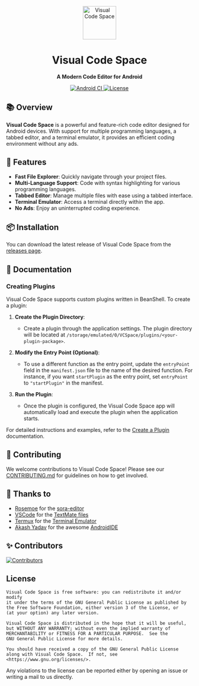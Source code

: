<div align="center">
  <img src="./images/ic_launcher.png" alt="Visual Code Space" width="90" height="90"/>
</div>

<h1 align="center"><b>Visual Code Space</b></h1>
<p align="center"><b>A Modern Code Editor for Android</b></p>

<div style="text-align: center;">
  <a href="https://github.com/Visual-Code-Space/Visual-Code-Space/actions/workflows/androidci.yml">
    <img src="https://img.shields.io/github/actions/workflow/status/Visual-Code-Space/Visual-Code-Space/androidci.yml?branch=main" alt="Android CI">
  </a>
  <a href="https://opensource.org/licenses/GPL-3.0">
    <img src="https://img.shields.io/badge/License-GPLv3-blue.svg" alt="License">
  </a>
</div>

## 📚 Overview

**Visual Code Space** is a powerful and feature-rich code editor designed for Android devices. With support for multiple programming languages, a tabbed editor, and a terminal emulator, it provides an efficient coding environment without any ads.

## 🚀 Features

- **Fast File Explorer**: Quickly navigate through your project files.
- **Multi-Language Support**: Code with syntax highlighting for various programming languages.
- **Tabbed Editor**: Manage multiple files with ease using a tabbed interface.
- **Terminal Emulator**: Access a terminal directly within the app.
- **No Ads**: Enjoy an uninterrupted coding experience.

## 📦 Installation

You can download the latest release of Visual Code Space from the [releases page](https://github.com/Visual-Code-Space/Visual-Code-Space/releases).

## 📖 Documentation

### Creating Plugins

Visual Code Space supports custom plugins written in BeanShell. To create a plugin:

1. **Create the Plugin Directory**:
    - Create a plugin through the application settings. The plugin directory will be located at `/storage/emulated/0/VCSpace/plugins/<your-plugin-package>`.

2. **Modify the Entry Point (Optional)**:
    - To use a different function as the entry point, update the `entryPoint` field in the `manifest.json` file to the name of the desired function. For instance, if you want `startPlugin` as the entry point, set `entryPoint` to `"startPlugin"` in the manifest.

3. **Run the Plugin**:
    - Once the plugin is configured, the Visual Code Space app will automatically load and execute the plugin when the application starts.

For detailed instructions and examples, refer to the [Create a Plugin](docs/create_plugin.md) documentation.

## 🤝 Contributing

We welcome contributions to Visual Code Space! Please see our [CONTRIBUTING.md](https://github.com/Visual-Code-Space/Visual-Code-Space/blob/main/CONTRIBUTING.md) for guidelines on how to get involved.

## 💖 Thanks to

- [Rosemoe](https://github.com/Rosemoe) for the [sora-editor](https://github.com/Rosemoe/sora-editor)
- [VSCode](https://github.com/microsoft/vscode) for the [TextMate files](https://github.com/microsoft/vscode/tree/main/extensions)
- [Termux](https://github.com/termux) for the [Terminal Emulator](https://github.com/termux/termux-app)
- [Akash Yadav](https://github.com/itsaky) for the awesome [AndroidIDE](https://github.com/AndroidIDEOfficial/AndroidIDE)

## ✨️ Contributors

<a href="https://github.com/Visual-Code-Space/Visual-Code-Space/graphs/contributors">
  <img src="https://contrib.rocks/image?repo=Visual-Code-Space/Visual-Code-Space"  alt="Contributors"/>
</a>

## License

```
Visual Code Space is free software: you can redistribute it and/or modify
it under the terms of the GNU General Public License as published by
the Free Software Foundation, either version 3 of the License, or
(at your option) any later version.

Visual Code Space is distributed in the hope that it will be useful,
but WITHOUT ANY WARRANTY; without even the implied warranty of
MERCHANTABILITY or FITNESS FOR A PARTICULAR PURPOSE.  See the
GNU General Public License for more details.

You should have received a copy of the GNU General Public License
along with Visual Code Space.  If not, see <https://www.gnu.org/licenses/>.
```

Any violations to the license can be reported either by opening an issue or writing a mail to us
directly.
